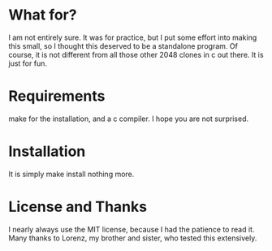 What for?
=========

I am not entirely sure. It was for practice,
but I put some effort into making this small,
so I thought this deserved to be a standalone
program. Of course, it is not different from
all those other 2048 clones in c out there.
It is just for fun.

Requirements
============

make for the installation, and a c compiler.
I hope you are not surprised.

Installation
============

It is simply
	make install
nothing more.

License and Thanks
==================

I nearly always use the MIT license, because I had the
patience to read it.
Many thanks to Lorenz, my brother and sister, who
tested this extensively.
